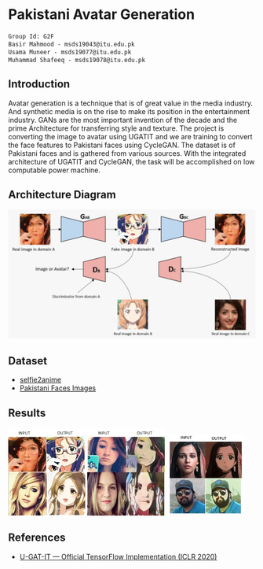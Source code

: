 # Pakistani Avatar Generation

```
Group Id: G2F
Basir Mahmood - msds19043@itu.edu.pk
Usama Muneer - msds19077@itu.edu.pk
Muhammad Shafeeq - msds19078@itu.edu.pk
```

## Introduction
Avatar generation is a technique that is of great value in the media industry. And synthetic media is on the rise to make its position in the entertainment industry. GANs are the most important invention of the decade and the prime Architecture for transferring style and texture. The project is converting the image to avatar using UGATIT and we are training to convert the face features to Pakistani faces using CycleGAN. The dataset is of Pakistani faces and is gathered from various sources. With the integrated architecture of UGATIT and CycleGAN, the task will be accomplished on low computable power machine.

## Architecture Diagram

<img src="./assets/ugatit.jpeg" />

## Dataset

- [selfie2anime](https%3A%2F%2Fdrive.google.com%2Ffile%2Fd%2F1xOWj1UVgp6NKMT3HbPhBbtq2A4EDkghF%2Fview%3Fusp%3Dsharing)
- [Pakistani Faces Images](https://drive.google.com/file/d/1FsDlzvQd59fTMeqQfGxrKOhMe7OEgCA7/view?usp=sharing)

## Results

<img src="./assets/result 1.jpeg" />

<img src="./assets/result 2.jpeg" />

<img src="./assets/result 3.jpeg" />

## References
- [U-GAT-IT — Official TensorFlow Implementation (ICLR 2020)](https://github.com/taki0112/UGATIT)
